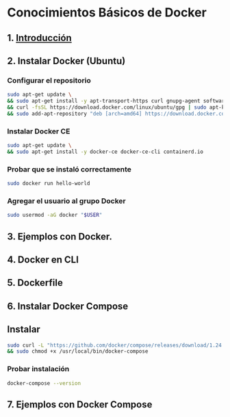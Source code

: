 # Conocimientos Básicos de Docker

## 1. [Introducción](./pages/1._leer_diapositivas.md)
## 2. Instalar Docker (Ubuntu)
### Configurar el repositorio
```bash
sudo apt-get update \
&& sudo apt-get install -y apt-transport-https curl gnupg-agent software-properties-common \
&& curl -fsSL https://download.docker.com/linux/ubuntu/gpg | sudo apt-key add - \
&& sudo add-apt-repository "deb [arch=amd64] https://download.docker.com/linux/ubuntu $(lsb_release -cs) stable"
```

### Instalar Docker CE
```bash
sudo apt-get update \
&& sudo apt-get install -y docker-ce docker-ce-cli containerd.io
```
### Probar que se instaló correctamente
```bash
sudo docker run hello-world
```

### Agregar el usuario al grupo Docker
```bash
sudo usermod -aG docker "$USER"
```
## 3. Ejemplos con Docker.
## 4. Docker en CLI
## 5. Dockerfile
## 6. Instalar Docker Compose
## Instalar
```bash
sudo curl -L "https://github.com/docker/compose/releases/download/1.24.0/docker-compose-$(uname -s)-$(uname -m)" -o /usr/local/bin/docker-compose \
&& sudo chmod +x /usr/local/bin/docker-compose
```
### Probar instalación
```bash
docker-compose --version
```
## 7. Ejemplos con Docker Compose
